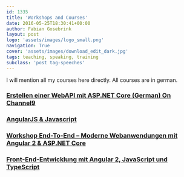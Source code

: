 ```yaml
---
id: 1335
title: 'Workshops and Courses'
date: 2016-05-25T18:30:41+00:00
author: Fabian Gosebrink
layout: post
logo: 'assets/images/logo_small.png'
navigation: True
cover: 'assets/images/download_edit_dark.jpg'
tags: teaching, speaking, training
subclass: 'post tag-speeches'
---
```


I will mention all my courses here directly. All courses are in german.

### [Erstellen einer WebAPI mit ASP.NET Core (German) On Channel9](https://channel9.msdn.com/Blogs/MVP-VisualStudio-Dev/Erstellen-einer-WebAPI-mit-ASPNET-Core)


### [AngularJS & Javascript](http://fabian-gosebrink.com/Courses/AngularJsJavascript)


### [Workshop End-To-End – Moderne Webanwendungen mit Angular 2 & ASP.NET Core](http://fabian-gosebrink.com/Courses/WorkshopEndtoEndModerneWebanwendungenmitAngular2)


### [Front-End-Entwicklung mit Angular 2, JavaScript und TypeScript](https://www.digicomp.ch/weiterbildung/softwareentwicklungs-trainings/web-und-mobile-app-entwicklung/webentwicklung/javascript-kurse-und-workshops/front-end-entwicklung-mit-angular-2-javascript-und-typescript)

